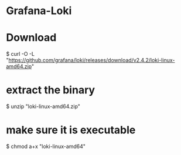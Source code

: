 # Grafana-Loki

# Download
$ curl -O -L "https://github.com/grafana/loki/releases/download/v2.4.2/loki-linux-amd64.zip"
# extract the binary
$ unzip "loki-linux-amd64.zip"
# make sure it is executable
$ chmod a+x "loki-linux-amd64"
